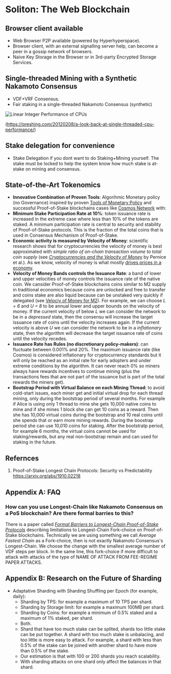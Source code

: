 # Soliton: The Web Blockchain

## Browser client available

* Web Browser P2P available (powered by Hyperhyperspace).
* Browser client, with an external signalling server help, can become a peer in a gossip network of browsers.
* Naive Key Storage in the Browser or in 3rd-party Encrypted Storage Services.

## Single-threaded Mining with a Synthetic Nakamoto Consensus

- VDF+VRF Consensus.
- Fair staking in a single-threaded Nakamoto Consensus (synthetic)

![Linear Integer Performance of CPUs](https://preshing.com/images/integer-perf.png)

(https://preshing.com/20120208/a-look-back-at-single-threaded-cpu-performance/)


## Stake delegation for convenience

- Stake Delegation if you dont want to do Staking+Mining yourself. The stake must be locked to help the system know how much stake is at-stake on mining and consensus.

## State-of-the-Art Tokenomics

* **Innovative Combination of Proven Tools**: Algorihmic Monetary policy (no Governance) inspired by proven [Tools of Monetary Policy](https://www.youtube.com/watch?v=rcPEkmstDek) and successful Proof-of-Stake blockchains cases like [Cosmos Network](https://www.coindesk.com/crypto/cosmos) with:
* **Minimum Stake Participation Rate at 10%**: token issuance rate is increased in the extreme case where less than 10% of the tokens are staked. A minimum participation rate is central to security and stability of Proof-of-Stake protocols. This is the fraction of the total coins that is used in Consensus Mechanism of Proof-of-Stake.
* **Economic activity is measured by Velocity of Money**: scientific research shows that for cryptocurrencies the velocity of money is best approximated with *simple ratio of on-chain transaction volume to total coin supply* (see *[Cryptocurrencies and the Velocity of Money](https://assets.pubpub.org/wnsz73oz/11581338940687.pdf)* by Pernice et al.). As we know, velocity of money is what mostly [drives prices in a economy](https://www.youtube.com/watch?v=stfSnPaaK04).
* **Velocity of Money Bands controls the Issuance Rate**: a band of lower and upper velocities of money controls the issuance rate of the native coin. We cansider Proof-of-Stake blockchains coins similar to M2 supply in traditional economics because coins are unlocked and free to transfer and coins stake are also liquid because can be unstaked very quickly if delegated (see [Velociy of Money for M2](https://fred.stlouisfed.org/series/M2V)). For example, we can choose *L = 6* and *U = 8* to be annual lower and upper bounds on the velocity of money. If the current velocity of below *L* we can consider the network to be in a *depressed* state, then the consensu will increase the target issuance rate of coins until the velocity increases again. If the current velocity is above *U* we can consider the network to be in a *inflationary* state, then the algorithm will decrease the target issuance rate of coins until the velocity recedes.
* **Issuance Rate has Rules (no discretionary policy-makers)**: can fluctuate between 0.001% and 20%. The maximum issuance rate (like Cosmos) is considered inflationary for cryptocurrency standards but it will only be reached as an initial rate for early adopters and under extreme conditions by the algorithm. It can never reach 0% so miners always have rewards incentives to continue mining (plus the transactions fees that are not part of the issuance but is part of the total rewards the miners get).
* **Bootstrap Period with Virtual Balance on each Mining Thread**: to avoid cold-start issues, each miner get and initial virtual drop for each thread mining, only during the bootstrap period of several months. For example if Alice is using only 1 thread to mine she gets 10,000 native coins to mine and if she mines 1 block she can get 10 coins as a reward. Then she has 10,000 virtual coins during the bootstrap and 10 real coins until she spends that or earn more mining rewards. During the boostrap period she can use 10,010 coins for staking. After the bootstratp period, for example 6 months, the virtual coins cannot be used for staking/rewards, but any real non-bootstrap remain and can used for staking in the future.

## Refernces

1. Proof-of-Stake Longest Chain Protocols: Security vs Predictability https://arxiv.org/abs/1910.02218

## Appendix A: FAQ

### How can you use Longest-Chain like Nakamoto Consensus on a PoS blockchain? Are there formal barries to this?

There is a paper called *[Formal Barriers to Longest-Chain Proof-of-Stake Protocols](https://arxiv.org/pdf/1809.06528.pdf)* describing limitations to Longest-Chain Fork-choice on Proof-of-Stake blockchains.
Technically we are using something we call *Average Fastest Chain* as a Fork-choice, then is not exactly Nakamoto Consensus's Longest-Chain. We choose the change with the smallest average number of VDF steps per block. In the same line, this fork-choice if more difficult to attack with attacks of the type of NAME OF ATTACK FROM FEE-REGIME PAPER ATTACKS.


## Appendix B: Research on the Future of Sharding

- Adaptative Sharding with Sharding Shuffling per Epoch (for example, daily):
  * Sharding by TPS: for example a maximum of 10 TPS per shard.
  * Sharding by Storage limit: for example a maximum 100MB per shard.
  * Sharding by Coins: for example a minimum of 0.5% staked and a maximum of 1% staked, per shard.
  * Both.
  * Shard that have too much stake can be splited, shards too little stake can be put together. A shard with too much stake is unbalacing, and too little is more easy to attack. For example, a shard with less than 0.5% of the stake can be joined with another shard to have more than 0.5% of the stake.
  * Our estimation is that with 100 or 200 shards you reach scalability.
  * With sharding attacks on one shard only affect the balances in that shard.



